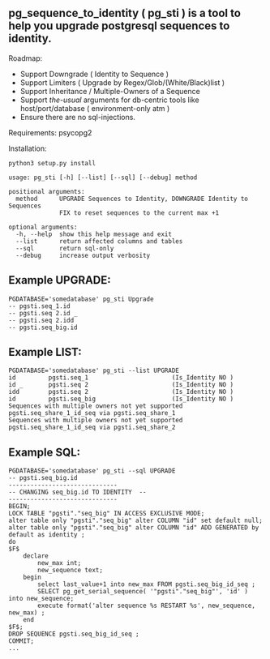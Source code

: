 pg_sequence_to_identity ( pg_sti ) is a tool to help you upgrade postgresql sequences to identity.
-

Roadmap:
* Support Downgrade ( Identity to Sequence )
* Support Limiters ( Upgrade by Regex/Glob/(White/Black)list )
* Support Inheritance / Multiple-Owners of a Sequence
* Support _the-usual_ arguments for db-centric tools like host/port/database ( environment-only atm )
* Ensure there are no sql-injections.

Requirements: psycopg2

Installation:

```
python3 setup.py install

```

```
usage: pg_sti [-h] [--list] [--sql] [--debug] method

positional arguments:
  method      UPGRADE Sequences to Identity, DOWNGRADE Identity to Sequences
              FIX to reset sequences to the current max +1

optional arguments:
  -h, --help  show this help message and exit
  --list      return affected columns and tables
  --sql       return sql-only
  --debug     increase output verbosity
```


Example UPGRADE:
---
```
PGDATABASE='somedatabase' pg_sti Upgrade
-- pgsti.seq_1.id
-- pgsti.seq 2.id _
-- pgsti.seq 2.idd
-- pgsti.seq_big.id
```

Example LIST:
---
```
PGDATABASE='somedatabase' pg_sti --list UPGRADE
id         pgsti.seq_1                       (Is_Identity NO )
id _       pgsti.seq 2                       (Is_Identity NO )
idd        pgsti.seq 2                       (Is_Identity NO )
id         pgsti.seq_big                     (Is_Identity NO )
Sequences with multiple owners not yet supported pgsti.seq_share_1_id_seq via pgsti.seq_share_1
Sequences with multiple owners not yet supported pgsti.seq_share_1_id_seq via pgsti.seq_share_2
```
Example SQL:
---
```
PGDATABASE='somedatabase' pg_sti --sql UPGRADE
-- pgsti.seq_big.id
------------------------------
-- CHANGING seq_big.id TO IDENTITY  --
------------------------------
BEGIN;
LOCK TABLE "pgsti"."seq_big" IN ACCESS EXCLUSIVE MODE;
alter table only "pgsti"."seq_big" alter COLUMN "id" set default null;
alter table only "pgsti"."seq_big" alter COLUMN "id" ADD GENERATED by default as identity ;
do
$F$
    declare
        new_max int;
        new_sequence text;
    begin
        select last_value+1 into new_max FROM pgsti.seq_big_id_seq ;
        SELECT pg_get_serial_sequence( '"pgsti"."seq_big"', 'id' ) into new_sequence;
        execute format('alter sequence %s RESTART %s', new_sequence, new_max) ;
    end
$F$;
DROP SEQUENCE pgsti.seq_big_id_seq ;
COMMIT;
...
```
